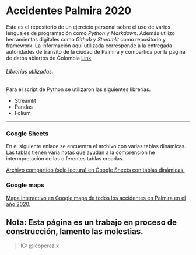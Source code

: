 # Accidentes Palmira 2020

Este es el repositorio de un ejercicio personal sobre el uso de varios lenguajes de programación como *Python* y *Markdown*. Además utilizo herramientas digitales como *Github* y *Streamlit* como repositorio y framework. La información aquí utilizada corresponde a la entregada autoridades de transito de la ciudad de Palmira y compartida por la pagina de datos abiertos de Colombia [Link](https://www.datos.gov.co/Transporte/Accidentes-de-transito-Palmira-2020/mg8y-amuh)

###### Librerías utilizadas.
Para el script de Python se utilizaron las siguientes librerías.
- Streamlit
- Pandas
- Folium

---
### Google Sheets
En el siguiente enlace se encuentra el archivo con varias tablas dinámicas. Las tablas tienen varia notas que ayudan a la comprención he intermpretación de las diferentes tablas creadas. 

[Archivo compartido (solo lectura) en Google Sheets con tablas dinámicas.](https://docs.google.com/spreadsheets/d/1Sjc3ELm89rNrAvtS5oZVNVF0ATXw8bG5O06IX_P2kGE/edit?usp=sharing)

### Google maps
[Mapa interactivo en Google maps de todos los accidentes en Palmira en el año 2020.](https://www.google.com/maps/d/edit?mid=1G1UVLTi5N7dfuV8-_FErSmb45b7WuQU&usp=sharing)


**Nota: Esta página es un trabajo en proceso de construcción, lamento las molestias.**
---

> IG: @leoperez.x